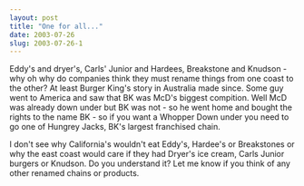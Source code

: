 ```yaml
---
layout: post
title: "One for all..."
date: 2003-07-26
slug: 2003-07-26-1
---
```


Eddy&apos;s and dryer&apos;s, Carls&apos; Junior and Hardees, Breakstone and Knudson - why oh why do companies think they must rename things from one coast to the other?  At least Burger King&apos;s story in Australia made since.  Some guy went to America and saw that BK was McD&apos;s biggest compition.  Well McD was already down under but BK was not - so he went home and bought the rights to the name BK - so if you want a Whopper Down under you need to go one of  Hungrey Jacks, BK&apos;s largest franchised chain.

I don&apos;t see why California&apos;s wouldn&apos;t eat Eddy&apos;s, Hardee&apos;s or Breakstones or why the east coast would care if they had Dryer&apos;s ice cream, Carls Junior burgers or Knudson.  Do you understand it?  Let me know if you think of any other renamed chains or products.
